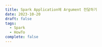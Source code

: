 ```yaml
---
title: Spark Application에 Argument 전달하기
date: 2023-10-20
draft: false
tags:
  - Spark
  - HowTo
complete: false
---
```

